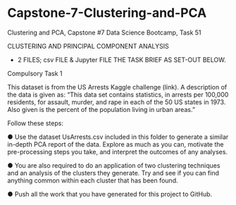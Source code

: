 # Capstone-7-Clustering-and-PCA
Clustering and PCA, Capstone #7 Data Science Bootcamp, Task 51

CLUSTERING AND PRINCIPAL COMPONENT ANALYSIS
  - 2 FILES; csv FILE & Jupyter FILE
THE TASK BRIEF AS SET-OUT BELOW.

Compulsory Task 1

This dataset is from the US Arrests Kaggle challenge (link). A description of the data is given as: “This data set contains statistics, in arrests per 100,000 residents,
for assault, murder, and rape in each of the 50 US states in 1973. Also given is the percent of the population living in urban areas.”

Follow these steps:

● Use the dataset UsArrests.csv included in this folder to generate a similar in-depth PCA report of the data. Explore as much as you can, motivate the pre-processing steps you take, and interpret the outcomes of any analyses.

● You are also required to do an application of two clustering techniques and an analysis of the clusters they generate. Try and see if you can find anything common within each cluster that has been found.

● Push all the work that you have generated for this project to GitHub.
